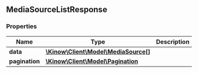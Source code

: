 ## MediaSourceListResponse

### Properties
Name | Type | Description | Notes
------------ | ------------- | ------------- | -------------
**data** | [**\Kinow\Client\Model\MediaSource[]**](#MediaSource) |  | [optional] 
**pagination** | [**\Kinow\Client\Model\Pagination**](#Pagination) |  | [optional] 


